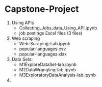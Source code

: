# Capstone-Project

1. Using APIs
   - Collecting_Jobs_data_Using_API.ipynb
   - job postings Excel files (3 files)
2. Web scraping
   - Web-Scraping-Lab.ipynb
   - popular-languages.csv
   - popular-languages.xlsx
3. Data Sets:
   - M1ExploreDataSet-lab.ipynb
   - M2DataWrangling-lab.ipynb
   - M3ExploratoryDataAnalysis-lab.ipynb
4. 


